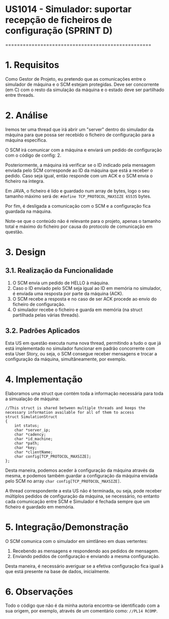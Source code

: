 # US1014 - Simulador: suportar recepção de ficheiros de configuração (SPRINT D)
==================================================

# 1. Requisitos

Como Gestor de Projeto, eu pretendo que as comunicações entre o simulador de máquina e o SCM estejam protegidas.
Deve ser concorrente (em C) com o resto da simulação da máquina e o estado deve ser partilhado entre threads.

# 2. Análise

Iremos ter uma thread que irá abrir um "server" dentro do simulador da máquina para que possa ser recebido o ficheiro de configuração para a máquina específica.

O SCM irá comunicar com a máquina e enviará um pedido de configuração com o código de config: 2.

Posteriormente, a máquina irá verificar se o ID indicado pela mensagem enviada pelo SCM corresponde ao ID da máquina que está a receber o pedido. Caso seja igual, então responde com um ACK e o SCM envia o ficheiro na íntegra.

Em JAVA, o ficheiro é lido e guardado num array de bytes, logo o seu tamanho máximo será de: ``` #define TCP_PROTOCOL_MAXSIZE 65535 ``` bytes.

Por fim, é desligada a comunicação com o SCM e a configuração fica guardada na máquina.

Note-se que o conteúdo não é relevante para o projeto, apenas o tamanho total e máximo do ficheiro por causa do protocolo de comunicação em questão.


# 3. Design


## 3.1. Realização da Funcionalidade

1. O SCM envia um pedido de HELLO à máquina.
2. Caso o ID enviado pelo SCM seja igual ao ID em memória no simulador, é enviada uma resposta por parte da máquina (ACK).
3. O SCM recebe a resposta e no caso de ser ACK procede ao envio do ficheiro de configuração.
4. O simulador recebe o ficheiro e guarda em memória (na struct partilhada pelas várias threads).

## 3.2. Padrões Aplicados

Esta US em questão executa numa nova thread, permitindo a tudo o que já está implementado no simulador funcionar em padrão concorrente com esta User Story, ou seja, o SCM consegue receber mensagens e trocar a configuração da máquina, simultâneamente, por exemplo.


# 4. Implementação

Elaboramos uma struct que contém toda a informação necessária para toda a simualação de máquina:

```
//This struct is shared between multiple threads and keeps the necessary information available for all of them to access
struct SimulationStruct
{
    int status;
    char *server_ip;
    char *cadency;
    char *id_machine;
    char *path;
    char *key;
    char *clientName;
    char config[TCP_PROTOCOL_MAXSIZE];
};
```

Desta maneira, podemos aceder à configuração da máquina através da mesma, e podemos também guardar a configuração da máquina enviada pelo SCM no array ```char config[TCP_PROTOCOL_MAXSIZE]```.

A thread correspondente a esta US não é terminada, ou seja, pode receber múltiplos pedidos de configuração da máquina, se necessário, no entanto cada comunicação entre SCM e Simulador é fechada sempre que um ficheiro é guardado em memória.

# 5. Integração/Demonstração

O SCM comunica com o simulador em simtlâneo em duas vertentes:
1. Recebendo as mensagens e respondendo aos pedidos de mensagem.
2. Enviando pedidos de configuração e enviando a mesma configuração.

Desta maneira, é necessário averiguar se a efetiva configuração fica igual à que está presente na base de dados, inicialmente.


# 6. Observações

Todo o código que não é da minha autoria encontra-se identificado com a sua origem, por exemplo, através de um comentário como: ```//PL14 RCOMP```.
